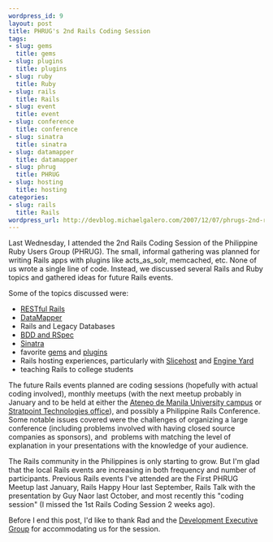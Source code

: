 ```yaml
--- 
wordpress_id: 9
layout: post
title: PHRUG's 2nd Rails Coding Session
tags: 
- slug: gems
  title: gems
- slug: plugins
  title: plugins
- slug: ruby
  title: Ruby
- slug: rails
  title: Rails
- slug: event
  title: event
- slug: conference
  title: conference
- slug: sinatra
  title: sinatra
- slug: datamapper
  title: datamapper
- slug: phrug
  title: PHRUG
- slug: hosting
  title: hosting
categories: 
- slug: rails
  title: Rails
wordpress_url: http://devblog.michaelgalero.com/2007/12/07/phrugs-2nd-rails-coding-session/
---
```


Last Wednesday, I attended the 2nd Rails Coding Session of the Philippine Ruby Users Group (PHRUG). The small, informal gathering was planned for writing Rails apps with plugins like acts_as_solr, memcached, etc. None of us wrote a single line of code. Instead, we discussed several Rails and Ruby topics and gathered ideas for future Rails events.

Some of the topics discussed were:

- [RESTful Rails](http://topfunky.com/clients/peepcode/REST-cheatsheet.pdf "REST cheatsheet pdf from Peepcode")
- [DataMapper](http://datamapper.org/ "DataMapper's official, nice-looking website")
- Rails and Legacy Databases
- [BDD and RSpec](http://railsenvy.com/2007/10/4/how-i-learned-to-love-testing-presentation "a Rails Envy presentation on BDD and RSpec")
- [Sinatra](http://sinatra.rubyforge.org/ "Sinatra's concise website")
- favorite [gems](http://www.workingwithrails.com/browse/rubygems/usage "Working with Rails page on Gems popularity") and [plugins](http://www.workingwithrails.com/browse/railsplugins/usage "Working with Rails page on Plugins popularity")
- Rails hosting experiences, particularly with [Slicehost](http://www.slicehost.com/ "Slicehost official website") and [Engine Yard](http://engineyard.com/ "Engine Yard official website")
- teaching Rails to college students

The future Rails events planned are coding sessions (hopefully with actual coding involved), monthly meetups (with the next meetup probably in January and to be held at either the [Ateneo de Manila University campus](http://www.admu.edu.ph/ "Ateneo de Manila website, see footer for address") or [Stratpoint Technologies office](http://www.stratpoint.com/contact.html "Contact page of Stratpoint technologies with address")), and possibly a Philippine Rails Conference. Some notable issues covered were the challenges of organizing a large conference (including problems involved with having closed source companies as sponsors), and  problems with matching the level of explanation in your presentations with the knowledge of your audience.

The Rails community in the Philippines is only starting to grow. But I'm glad that the local Rails events are increasing in both frequency and number of participants. Previous Rails events I've attended are the First PHRUG Meetup last January, Rails Happy Hour last September, Rails Talk with the presentation by Guy Naor last October, and most recently this "coding session" (I missed the 1st Rails Coding Session 2 weeks ago).

Before I end this post, I'd like to thank Rad and the [Development Executive Group](http://www.developmentex.com/index.jsp "Development Executive Group's official website") for accommodating us for the session.
